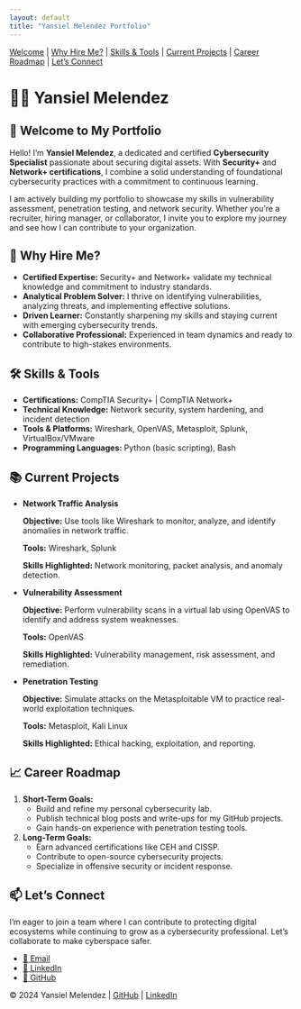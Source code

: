 ```yaml
---
layout: default
title: "Yansiel Melendez Portfolio"
---
```


<link rel="stylesheet" href="{{ site.baseurl }}/assets/css/styles.css">

<nav>
  <a href="#welcome">Welcome</a> |
  <a href="#why-hire-me">Why Hire Me?</a> |
  <a href="#skills-tools">Skills & Tools</a> |
  <a href="#current-projects">Current Projects</a> |
  <a href="#career-roadmap">Career Roadmap</a> |
  <a href="#contact">Let’s Connect</a>
</nav>

<div id="welcome">
  <h1>👨‍💻 Yansiel Melendez</h1>
  <h2>🌟 Welcome to My Portfolio</h2>
  <p>Hello! I’m <strong>Yansiel Melendez</strong>, a dedicated and certified <strong>Cybersecurity Specialist</strong> passionate about securing digital assets. With <strong>Security+</strong> and <strong>Network+ certifications</strong>, I combine a solid understanding of foundational cybersecurity practices with a commitment to continuous learning.</p>
  <p>I am actively building my portfolio to showcase my skills in vulnerability assessment, penetration testing, and network security. Whether you’re a recruiter, hiring manager, or collaborator, I invite you to explore my journey and see how I can contribute to your organization.</p>
</div>

<div id="why-hire-me">
  <h2>🚀 Why Hire Me?</h2>
  <ul>
    <li><strong>Certified Expertise:</strong> Security+ and Network+ validate my technical knowledge and commitment to industry standards.</li>
    <li><strong>Analytical Problem Solver:</strong> I thrive on identifying vulnerabilities, analyzing threats, and implementing effective solutions.</li>
    <li><strong>Driven Learner:</strong> Constantly sharpening my skills and staying current with emerging cybersecurity trends.</li>
    <li><strong>Collaborative Professional:</strong> Experienced in team dynamics and ready to contribute to high-stakes environments.</li>
  </ul>
</div>

<div id="skills-tools">
  <h2>🛠️ Skills & Tools</h2>
  <ul>
    <li><strong>Certifications:</strong> CompTIA Security+ | CompTIA Network+</li>
    <li><strong>Technical Knowledge:</strong> Network security, system hardening, and incident detection</li>
    <li><strong>Tools & Platforms:</strong> Wireshark, OpenVAS, Metasploit, Splunk, VirtualBox/VMware</li>
    <li><strong>Programming Languages:</strong> Python (basic scripting), Bash</li>
  </ul>
</div>

<div id="current-projects">
  <h2>📚 Current Projects</h2>
  <ul>
    <li>
      <strong>Network Traffic Analysis</strong>
      <p><strong>Objective:</strong> Use tools like Wireshark to monitor, analyze, and identify anomalies in network traffic.</p>
      <p><strong>Tools:</strong> Wireshark, Splunk</p>
      <p><strong>Skills Highlighted:</strong> Network monitoring, packet analysis, and anomaly detection.</p>
    </li>
    <li>
      <strong>Vulnerability Assessment</strong>
      <p><strong>Objective:</strong> Perform vulnerability scans in a virtual lab using OpenVAS to identify and address system weaknesses.</p>
      <p><strong>Tools:</strong> OpenVAS</p>
      <p><strong>Skills Highlighted:</strong> Vulnerability management, risk assessment, and remediation.</p>
    </li>
    <li>
      <strong>Penetration Testing</strong>
      <p><strong>Objective:</strong> Simulate attacks on the Metasploitable VM to practice real-world exploitation techniques.</p>
      <p><strong>Tools:</strong> Metasploit, Kali Linux</p>
      <p><strong>Skills Highlighted:</strong> Ethical hacking, exploitation, and reporting.</p>
    </li>
  </ul>
</div>

<div id="career-roadmap">
  <h2>📈 Career Roadmap</h2>
  <ol>
    <li><strong>Short-Term Goals:</strong>
      <ul>
        <li>Build and refine my personal cybersecurity lab.</li>
        <li>Publish technical blog posts and write-ups for my GitHub projects.</li>
        <li>Gain hands-on experience with penetration testing tools.</li>
      </ul>
    </li>
    <li><strong>Long-Term Goals:</strong>
      <ul>
        <li>Earn advanced certifications like CEH and CISSP.</li>
        <li>Contribute to open-source cybersecurity projects.</li>
        <li>Specialize in offensive security or incident response.</li>
      </ul>
    </li>
  </ol>
</div>

<div id="contact">
  <h2>📫 Let’s Connect</h2>
  <p>I’m eager to join a team where I can contribute to protecting digital ecosystems while continuing to grow as a cybersecurity professional. Let’s collaborate to make cyberspace safer.</p>
  <ul>
    <li><a href="mailto:yansiel.melendez@gmail.com">📧 Email</a></li>
    <li><a href="https://www.linkedin.com/in/yansiel-melendez">💼 LinkedIn</a></li>
    <li><a href="https://github.com/YMQSec">🔗 GitHub</a></li>
  </ul>
</div>

<footer>
  <p>&copy; 2024 Yansiel Melendez | <a href="https://github.com/YMQSec">GitHub</a> | <a href="https://linkedin.com/in/yansiel-melendez">LinkedIn</a></p>
</footer>
